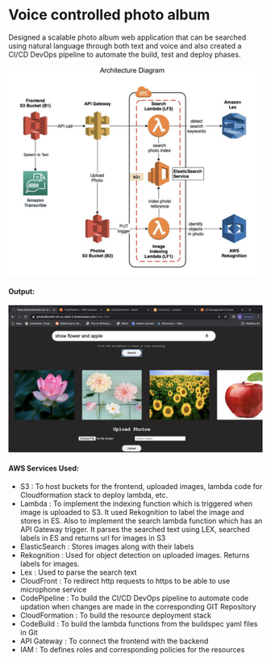 # Voice controlled photo album
 Designed a scalable photo album web application that can be searched using natural language through both text and voice and also created a CI/CD DevOps pipeline to automate the build, test and deploy phases.

![alt text](https://github.com/KshitijaSAPatel/Voice-controlled-photo-album/blob/main/Architecture/diagram.png)

#### Output:

![alt text](https://github.com/KshitijaSAPatel/Voice-controlled-photo-album/blob/main/FrontEnd/FrontEndUI.png)

#### AWS Services Used:
<ul>
 <li> S3 : To host buckets for the frontend, uploaded images, lambda code for Cloudformation stack to deploy lambda, etc. </li>
 <li> Lambda : To implement the indexing function which is triggered when image is uploaded to S3. It used Rekognition to label the image and stores in ES. Also to implement the search lambda function which has an API Gateway trigger. It parses the searched text using LEX, searched labels in ES and returns url for images in S3 </li>
 <li> ElasticSearch : Stores images along with their labels </li>
 <li> Rekognition : Used for object detection on uploaded images. Returns labels for images. </li>
 <li> Lex : Used to parse the search text </li>
 <li> CloudFront : To redirect http requests to https to be able to use microphone service </li>
 <li> CodePipeline : To build the CI/CD DevOps pipeline to automate code updation when changes are made in the corresponding GIT Repository </li>
 <li> CloudFormation : To build the resource deployment stack </li>
 <li> CodeBuild : To build the lambda functions from the buildspec yaml files in Git </li>
 <li> API Gateway : To connect the frontend with the backend </li>
 <li> IAM : To defines roles and corresponding policies for the resources </li>
</ul>
